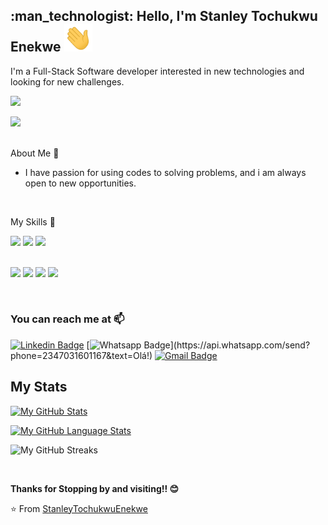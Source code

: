 <h2>:man_technologist:   Hello, I'm Stanley Tochukwu Enekwe <img  src="https://raw.githubusercontent.com/ABSphreak/ABSphreak/master/gifs/Hi.gif" width="45px"></h2>

I'm a Full-Stack Software developer interested in new technologies and looking for new challenges.

<img src="https://img.shields.io/badge/Stanley%20Tochukwu%20Enekwe-is%20Available for a Remote Work-greenyellow" />

![](https://komarev.com/ghpvc/?username=Enekwestanley)

<br />
About Me 📄

- I have passion for using codes to solving problems, and i am always open to new opportunities.
<br />

My Skills 📖
<br />

<div>
  <img src = "https://img.shields.io/badge/-HTML5-E34F26?style=flat&logo=html5&logoColor=white">
  <img src = "https://img.shields.io/badge/-CSS3-1572B6?style=flat&logo=css3&logoColor=white">
<!--   <img src="https://img.shields.io/badge/-JavaScript-eed718?style=flat&logo=javascript&logoColor=ffffff"> -->
  <img src="https://badgen.net/badge/icon/git?icon=git&label">  
</div><br />


![](https://img.shields.io/badge/Javascript-F0DB4F?style=for-the-badge&labelColor=black&logo=javascript&logoColor=F0DB4F)
![](https://img.shields.io/badge/React-61DBFB?style=for-the-badge&labelColor=black&logo=react&logoColor=61DBFB)
![](https://img.shields.io/badge/code-NodeJs-3c873a?style=for-the-badge&labelColor=black&logo=NodeJs&logoColor=3c873a)
![](https://img.shields.io/badge/Postgresql-305d8d?style=for-the-badge&labelColor=black&logo=postgresql&logoColor=305d8d)
<!-- ![](https://img.shields.io/badge/Code-JavaScript-informational?style=flat&logo=JavaScript&logoColor=white&color=f3b745) -->
<!-- ![](https://img.shields.io/badge/Code-React-informational?style=flat&logo=react&logoColor=color=#61dafb)
 -->
<br />
<h3> You can reach me at 📫 </h3>

[![Linkedin Badge](https://img.shields.io/badge/-LinkedIn-blue?style=flat-square&logo=Linkedin&logoColor=white&link=https://www.linkedin.com/in/charles-chukwunweike-eneh-5345a2147)](https://www.linkedin.com/in/stanley-enekwe-285104230/)
[![Whatsapp Badge](https://img.shields.io/badge/-Whatsapp-4CA143?style=flat-square&labelColor=4CA143&logo=whatsapp&logoColor=white&link=https://api.whatsapp.com/send?phone=2347035184416&text=Olá!)](https://api.whatsapp.com/send?phone=2347031601167&text=Olá!)
[![Gmail Badge](https://img.shields.io/badge/-Gmail-c14438?style=flat-square&logo=Gmail&logoColor=white&link=mailto:tochukwuu14@gmail.com)](mailto:tochukwuu14@gmail.com)





 ## My Stats

[![My GitHub Stats](https://github-readme-stats.vercel.app/api/?username=charlyeneh&count_private=true&theme=buefy&showicons=true)](https://github-readme-stats.vercel.app/api/?username=Enekwestanley&count_private=true&theme=buefy&showicons=true)

[![My GitHub Language Stats](https://github-readme-stats.vercel.app/api/top-langs/?username=charlyeneh&langs_count=5&theme=buefy)](https://github-readme-stats.vercel.app/api/top-langs/?username=Enekwestanley&langs_count=5&theme=buefy)

![My GitHub Streaks](https://github-readme-streak-stats.herokuapp.com/?user=Enekwestanley)

<br />

**Thanks for Stopping by and visiting!! 😊**

<p align="center">
  
⭐️ From [StanleyTochukwuEnekwe](https://github.com/Enekwestanley)


</p>
